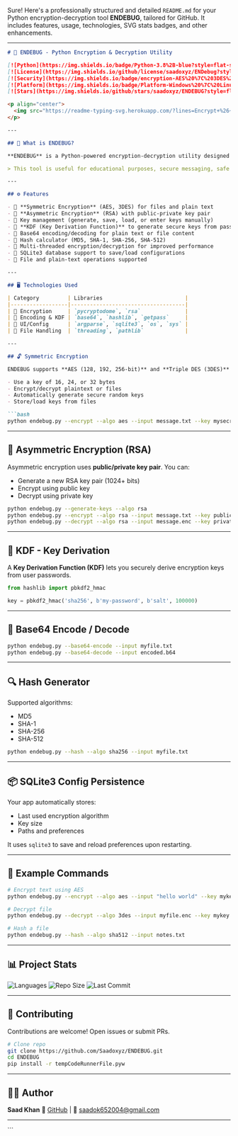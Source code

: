 Sure! Here's a professionally structured and detailed `README.md` for your Python encryption-decryption tool **ENDEBUG**, tailored for GitHub. It includes features, usage, technologies, SVG stats badges, and other enhancements.

---

````markdown
# 🔐 ENDEBUG - Python Encryption & Decryption Utility

[![Python](https://img.shields.io/badge/Python-3.8%2B-blue?style=flat-square&logo=python)](https://www.python.org/)
[![License](https://img.shields.io/github/license/saadoxyz/ENDebug?style=flat-square)](LICENSE)
[![Security](https://img.shields.io/badge/encryption-AES%20%7C%203DES%20%7C%20RSA-critical?style=flat-square&logo=veracrypt&color=green)]()
[![Platform](https://img.shields.io/badge/Platform-Windows%20%7C%20Linux%20%7C%20macOS-informational?style=flat-square&logo=linux)]()
[![Stars](https://img.shields.io/github/stars/saadoxyz/ENDEBUG?style=flat-square&logo=github)]()

<p align="center">
  <img src="https://readme-typing-svg.herokuapp.com/?lines=Encrypt+%26+Decrypt+Text+or+Files;AES+%7C+3DES+%7C+RSA+Support;Base64+%7C+Hash+%7C+KDF+Tools&center=true&width=500&height=45">
</p>

---

## 🧩 What is ENDEBUG?

**ENDEBUG** is a Python-powered encryption-decryption utility designed for both beginners and professionals to easily protect their data using **symmetric** (AES, 3DES) and **asymmetric** (RSA) encryption methods. It also features **base64 encoding**, **KDF**, and **hash calculators**, making it an all-in-one privacy toolkit.

> This tool is useful for educational purposes, secure messaging, safe file storage, or any application where secure information handling is required.

---

## ⚙️ Features

- 🔐 **Symmetric Encryption** (AES, 3DES) for files and plain text
- 🔐 **Asymmetric Encryption** (RSA) with public-private key pair
- 🔑 Key management (generate, save, load, or enter keys manually)
- 🧪 **KDF (Key Derivation Function)** to generate secure keys from passwords
- 🧬 Base64 encoding/decoding for plain text or file content
- 🧮 Hash calculator (MD5, SHA-1, SHA-256, SHA-512)
- 🧠 Multi-threaded encryption/decryption for improved performance
- 💾 SQLite3 database support to save/load configurations
- 📁 File and plain-text operations supported

---

## 🖥️ Technologies Used

| Category         | Libraries                          |
|------------------|------------------------------------|
| 🔐 Encryption     | `pycryptodome`, `rsa`              |
| 🔑 Encoding & KDF | `base64`, `hashlib`, `getpass`     |
| 🧠 UI/Config      | `argparse`, `sqlite3`, `os`, `sys` |
| 📁 File Handling  | `threading`, `pathlib`             |

---

## 🔓 Symmetric Encryption

ENDEBUG supports **AES (128, 192, 256-bit)** and **Triple DES (3DES)** encryption. You can:

- Use a key of 16, 24, or 32 bytes
- Encrypt/decrypt plaintext or files
- Automatically generate secure random keys
- Store/load keys from files

```bash
python endebug.py --encrypt --algo aes --input message.txt --key mysecret.key
````

---

## 🔐 Asymmetric Encryption (RSA)

Asymmetric encryption uses **public/private key pair**. You can:

* Generate a new RSA key pair (1024+ bits)
* Encrypt using public key
* Decrypt using private key

```bash
python endebug.py --generate-keys --algo rsa
python endebug.py --encrypt --algo rsa --input message.txt --key public.pem
python endebug.py --decrypt --algo rsa --input message.enc --key private.pem
```

---

## 🔑 KDF - Key Derivation

A **Key Derivation Function (KDF)** lets you securely derive encryption keys from user passwords.

```python
from hashlib import pbkdf2_hmac

key = pbkdf2_hmac('sha256', b'my-password', b'salt', 100000)
```

---

## 🧬 Base64 Encode / Decode

```bash
python endebug.py --base64-encode --input myfile.txt
python endebug.py --base64-decode --input encoded.b64
```

---

## 🔍 Hash Generator

Supported algorithms:

* MD5
* SHA-1
* SHA-256
* SHA-512

```bash
python endebug.py --hash --algo sha256 --input myfile.txt
```

---

## 📦 SQLite3 Config Persistence

Your app automatically stores:

* Last used encryption algorithm
* Key size
* Paths and preferences

It uses `sqlite3` to save and reload preferences upon restarting.

---

## 📁 Example Commands

```bash
# Encrypt text using AES
python endebug.py --encrypt --algo aes --input "hello world" --key mykey.key

# Decrypt file
python endebug.py --decrypt --algo 3des --input myfile.enc --key mykey.key

# Hash a file
python endebug.py --hash --algo sha512 --input notes.txt
```

---

## 📊 Project Stats

![Languages](https://img.shields.io/github/languages/top/saadoxyz/ENDEBUG?style=for-the-badge)
![Repo Size](https://img.shields.io/github/repo-size/saadoxyz/ENDEBUG?style=for-the-badge)
![Last Commit](https://img.shields.io/github/last-commit/saadoxyz/ENDEBUG?style=for-the-badge)

---

## 🤝 Contributing

Contributions are welcome! Open issues or submit PRs.

```bash
# Clone repo
git clone https://github.com/Saadoxyz/ENDEBUG.git
cd ENDEBUG
pip install -r tempCodeRunnerFile.pyw
```

---

## 🙋‍♂️ Author

**Saad Khan**
🔗 [GitHub](https://github.com/saadoxyz) | 📧 [saadok652004@gmail.com](mailto:saadok652004@gmail.com)

---

<p align="center">
<imgsrc="https://readmetypingsvg.herokuapp.comfont=Fira+Code&duration=2500&pause=1000&color=34D399&width=435&lines=Secure+Your+Data+with+Python;ENCRYPT+%7C+DECRYPT+%7C+HASH+%7C+KDF">
</p>
```

